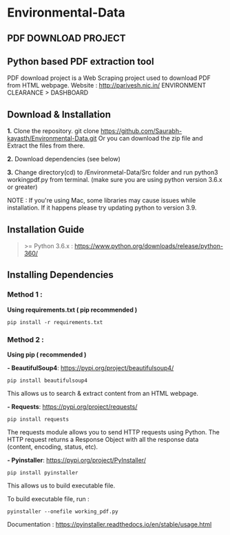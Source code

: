# Environmental-Data
## PDF DOWNLOAD PROJECT

## Python based PDF extraction tool

PDF download project is a Web Scraping project used to download PDF from HTML webpage.
Website : http://parivesh.nic.in/
    ENVIRONMENT CLEARANCE > DASHBOARD

## Download & Installation

**1.** Clone the repository.
git clone https://github.com/Saurabh-kayasth/Environmental-Data.git Or you can download the zip file 	and Extract the files 	from there.

**2.** Download dependencies (see below)

**3.** Change directory(cd) to /Environmetal-Data/Src folder and run python3 	workingpdf.py from terminal. (make sure you are using python version 	3.6.x or greater)

NOTE : If you're using Mac, some libraries may cause issues while installation. If it happens please try updating python to version 3.9.

## Installation Guide
>\>= Python 3.6.x : https://www.python.org/downloads/release/python-360/

## Installing Dependencies

### Method 1 :

**Using requirements.txt ( pip recommended )**

    pip install -r requirements.txt                                                                                         

### Method 2 :

**Using pip ( recommended )**

  **- BeautifulSoup4**: https://pypi.org/project/beautifulsoup4/

    pip install beautifulsoup4                                                                                       

   This allows us to search & extract content from an HTML webpage.

  **- Requests**: https://pypi.org/project/requests/

    pip install requests                                                                                                

   The requests module allows you to send HTTP requests using Python. The HTTP request returns a Response Object with all the response data (content, encoding, status, etc).

  **- Pyinstaller**: https://pypi.org/project/PyInstaller/

    pip install pyinstaller                                                                                              

   This allows us to build executable file. 

   To build executable file, run : 

    pyinstaller --onefile working_pdf.py                                                                        

   Documentation : https://pyinstaller.readthedocs.io/en/stable/usage.html



